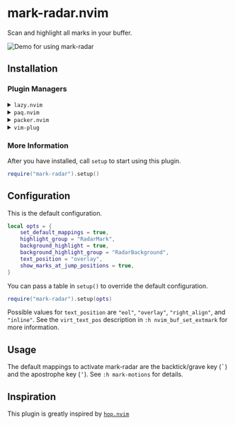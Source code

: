 # mark-radar.nvim

Scan and highlight all marks in your buffer.

![Demo for using mark-radar](./static/mark_radar_demo.gif)

## Installation

### Plugin Managers

<details>
<summary><code>lazy.nvim</code></summary>

```lua
{
    'winston0410/mark-radar.nvim',
    config = function()
        require('mark-radar').setup({
            -- options
        })
    end,
}
```

</details>

<details>
<summary><code>paq.nvim</code></summary>

```lua
paq{'winston0410/mark-radar.nvim'}
```

</details>

<details>
<summary><code>packer.nvim</code></summary>

```lua
use
{
    'winston0410/mark-radar.nvim',
    require("mark-radar").setup{
        -- your options here, such as:
        -- highlight_group = "<group_name>"
   }
}
```

</details>

<details>
<summary><code>vim-plug</code></summary>

```vim
Plug 'winston0410/mark-radar.nvim'
```

</details>

### More Information

After you have installed, call `setup` to start using this plugin.

```lua
require("mark-radar").setup()
```

## Configuration

This is the default configuration.

```lua
local opts = {
    set_default_mappings = true,
    highlight_group = "RadarMark",
    background_highlight = true,
    background_highlight_group = "RadarBackground",
    text_position = "overlay",
    show_marks_at_jump_positions = true,
}
```

You can pass a table in `setup()` to override the default configuration.

```lua
require("mark-radar").setup(opts)
```

Possible values for `text_position` are `"eol"`, `"overlay"`, `"right_align"`,
and `"inline"`. See the `virt_text_pos` description in `:h nvim_buf_set_extmark`
for more information.

## Usage

The default mappings to activate mark-radar are the backtick/grave key
(<kbd>\`</kbd>) and the apostrophe key (<kbd>'</kbd>). See `:h mark-motions` for
details.

## Inspiration

This plugin is greatly inspired by
[`hop.nvim`](https://github.com/phaazon/hop.nvim)
